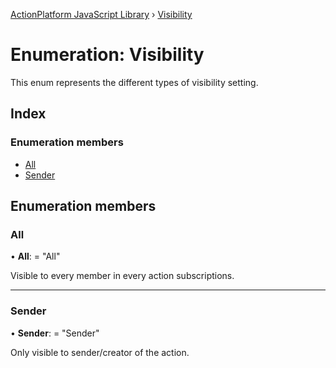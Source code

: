 [ActionPlatform JavaScript Library](../README.md) › [Visibility](visibility.md)

# Enumeration: Visibility

This enum represents the different types of visibility setting.

## Index

### Enumeration members

* [All](visibility.md#all)
* [Sender](visibility.md#sender)

## Enumeration members

###  All

• **All**: = "All"

Visible to every member in every action subscriptions.

___

###  Sender

• **Sender**: = "Sender"

Only visible to sender/creator of the action.
